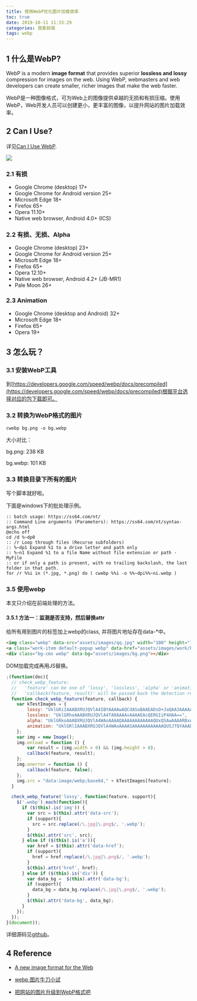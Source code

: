```yaml
---
title: 使用WebP优化图片加载效率
toc: true
date: 2019-10-11 11:33:29
categories: 我爱前端
tags: webp
---
```

## 1 什么是WebP?

WebP is a modern **image format** that provides superior **lossless and lossy** compression for images on the web. Using WebP, webmasters and web developers can create smaller, richer images that make the web faster.

WebP是一种图像格式，可为Web上的图像提供卓越的无损和有损压缩。使用WebP，Web开发人员可以创建更小，更丰富的图像，以提升网站的图片加载效率。

## 2 Can I Use?

详见[Can I Use WebP](<https://caniuse.com/#search=webp>).

![](/images/webp-1.png)

### 2.1 有损

- Google Chrome (desktop) 17+
- Google Chrome for Android version 25+
- Microsoft Edge 18+
- Firefox 65+
- Opera 11.10+
- Native web browser, Android 4.0+ (ICS)

### 2.2 有损、无损、Alpha

- Google Chrome (desktop) 23+
- Google Chrome for Android version 25+
- Microsoft Edge 18+
- Firefox 65+
- Opera 12.10+
- Native web browser, Android 4.2+ (JB-MR1)
- Pale Moon 26+

### 2.3 Animation

- Google Chrome (desktop and Android) 32+
- Microsoft Edge 18+
- Firefox 65+
- Opera 19+

## 3 怎么玩？

### 3.1 安装WebP工具

到[https://developers.google.com/speed/webp/docs/precompiled](https://developers.google.com/speed/webp/docs/precompiled)根据平台选择对应的包下载即可。

### 3.2 转换为WebP格式的图片

```
cwebp bg.png -o bg.webp
```

大小对比：

bg.png: 238 KB 

bg.webp: 101 KB

### 3.3 转换目录下所有的图片

写个脚本就好啦。

下面是windows下的批处理示例。

```
:: batch usage: https://ss64.com/nt/
:: Command Line arguments (Parameters): https://ss64.com/nt/syntax-args.html
@echo off
cd /d %~dp0
:: /r Loop through files (Recurse subfolders)
:: %~dp1 Expand %1 to a drive letter and path only
:: %~n1 Expand %1 to a file Name without file extension or path - MyFile 
:: or if only a path is present, with no trailing backslash, the last folder in that path.
for /r %%i in (*.jpg, *.png) do ( cwebp %%i -o %%~dpi%%~ni.webp )
```

### 3.5 使用webp

本文只介绍在前端处理的方法。

#### 3.5.1 方法一：监测是否支持，然后替换attr

给所有用到图片的标签加上webp的class, 并将图片地址存在data-*中。

```html
<img class="webp" data-src="assets/images/qq.jpg" width="100" height="100"  alt="">
<a class="work-item default-popup webp" data-href="assets/images/work/big-1.jpg">
<div class="bg-cms webp" data-bg="assets/images/bg.png"></div>
```

DOM加载完成再用JS替换。

```js
;(function(doc){
  // check_webp_feature:
  //   'feature' can be one of 'lossy', 'lossless', 'alpha' or 'animation'.
  //   'callback(feature, result)' will be passed back the detection result (in an asynchronous way!)
  function check_webp_feature(feature, callback) {
    var kTestImages = {
        lossy: "UklGRiIAAABXRUJQVlA4IBYAAAAwAQCdASoBAAEADsD+JaQAA3AAAAAA",
        lossless: "UklGRhoAAABXRUJQVlA4TA0AAAAvAAAAEAcQERGIiP4HAA==",
        alpha: "UklGRkoAAABXRUJQVlA4WAoAAAAQAAAAAAAAAAAAQUxQSAwAAAARBxAR/Q9ERP8DAABWUDggGAAAABQBAJ0BKgEAAQAAAP4AAA3AAP7mtQAAAA==",
        animation: "UklGRlIAAABXRUJQVlA4WAoAAAASAAAAAAAAAAAAQU5JTQYAAAD/////AABBTk1GJgAAAAAAAAAAAAAAAAAAAGQAAABWUDhMDQAAAC8AAAAQBxAREYiI/gcA"
    };
    var img = new Image();
    img.onload = function () {
        var result = (img.width > 0) && (img.height > 0);
        callback(feature, result);
    };
    img.onerror = function () {
        callback(feature, false);
    };
    img.src = "data:image/webp;base64," + kTestImages[feature];
  }

  check_webp_feature('lossy', function(feature, support){
    $('.webp').each(function(){
      if ($(this).is('img')) {
        var src = $(this).attr('data-src');
        if (support){
          src = src.replace(/\.jpg|\.png$/, '.webp');
        }
        $(this).attr('src', src);
      } else if ($(this).is('a')){
        var href = $(this).attr('data-href');
        if (support){
          href = href.replace(/\.jpg|\.png$/, '.webp');
        }
        $(this).attr('href', href);
      } else if ($(this).is('div')) {
        var data_bg =  $(this).attr('data-bg');
        if (support){
          data_bg = data_bg.replace(/\.jpg|\.png$/, '.webp');
        }
        $(this).attr('data-bg', data_bg);
      }
    });
  });
}(document));
```

详细源码见[github](https://github.com/l2m2/dirty-projects/tree/master/personal-page-demo)。

## 4 Reference

- [A new image format for the Web](https://developers.google.com/speed/webp/)

- [webp 图片牛刀小试](https://juejin.im/entry/583a9cab61ff4b007ecbf597)

- [把网站的图片升级到WebP格式吧](https://segmentfault.com/a/1190000007482148)

  